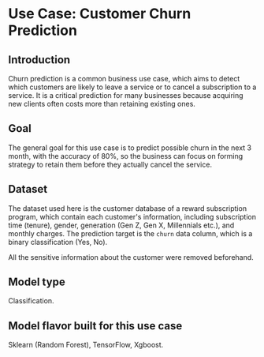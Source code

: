 # Use Case: Customer Churn Prediction

## Introduction

Churn prediction is a common business use case, which aims to detect which customers are likely to leave a service or to cancel a subscription to a service. It is a critical prediction for many businesses because acquiring new clients often costs more than retaining existing ones.

## Goal

The general goal for this use case is to predict possible churn in the next 3 month, with the accuracy of 80%, so the business can focus on forming strategy to retain them before they actually cancel the service.

## Dataset

The dataset used here is the customer database of a reward subscription program, which contain each customer's information, including subscription time (tenure), gender, generation (Gen Z, Gen X, Millennials	etc.), and monthly charges. The prediction target is the `churn` data column, which is a binary classification (Yes, No).

All the sensitive information about the customer were removed beforehand. 

## Model type

Classification.

## Model flavor built for this use case

Sklearn (Random Forest), TensorFlow, Xgboost.